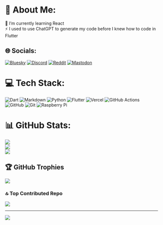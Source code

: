 # 💫 About Me:
🌱 I’m currently learning React<br>⚡ I used to use ChatGPT to generate my code before I knew how to code in Flutter


## 🌐 Socials:
[![Bluesky](https://img.shields.io/badge/bluesky-0285FF?style=for-the-badge&logo=bluesky&logoColor=%23FFFFFF)](https://bsky.app/profile/hcj.vibes.cool)  [![Discord](https://img.shields.io/badge/Discord-%237289DA.svg?logo=discord&logoColor=white)](https://discord.gg/https://discord.gg/36vk4N8RVE) [![Reddit](https://img.shields.io/badge/Reddit-%23FF4500.svg?logo=Reddit&logoColor=white)](https://reddit.com/user/fossdeveloper) [![Mastodon](https://img.shields.io/badge/-MASTODON-%232B90D9?style=for-the-badge&logo=mastodon&logoColor=white)](https://mastodon.social/@hcj@fosstodon.org) 

# 💻 Tech Stack:
![Dart](https://img.shields.io/badge/dart-%230175C2.svg?style=for-the-badge&logo=dart&logoColor=white) ![Markdown](https://img.shields.io/badge/markdown-%23000000.svg?style=for-the-badge&logo=markdown&logoColor=white) ![Python](https://img.shields.io/badge/python-3670A0?style=for-the-badge&logo=python&logoColor=ffdd54) ![Flutter](https://img.shields.io/badge/Flutter-%2302569B.svg?style=for-the-badge&logo=Flutter&logoColor=white) ![Vercel](https://img.shields.io/badge/vercel-%23000000.svg?style=for-the-badge&logo=vercel&logoColor=white) ![GitHub Actions](https://img.shields.io/badge/github%20actions-%232671E5.svg?style=for-the-badge&logo=githubactions&logoColor=white) ![GitHub](https://img.shields.io/badge/github-%23121011.svg?style=for-the-badge&logo=github&logoColor=white) ![Git](https://img.shields.io/badge/git-%23F05033.svg?style=for-the-badge&logo=git&logoColor=white) ![Raspberry Pi](https://img.shields.io/badge/-Raspberry_Pi-C51A4A?style=for-the-badge&logo=Raspberry-Pi)
# 📊 GitHub Stats:
![](https://github-readme-stats.vercel.app/api?username=TheHCJ&theme=one_dark_pro&hide_border=true&include_all_commits=true&count_private=false)<br/>
![](https://github-readme-streak-stats.herokuapp.com/?user=TheHCJ&theme=one_dark_pro&hide_border=true)<br/>
![](https://github-readme-stats.vercel.app/api/top-langs/?username=TheHCJ&theme=one_dark_pro&hide_border=true&include_all_commits=true&count_private=false&layout=compact)

## 🏆 GitHub Trophies
![](https://github-profile-trophy.vercel.app/?username=TheHCJ&theme=one_dark_pro&no-frame=false&no-bg=false&margin-w=4)

### 🔝 Top Contributed Repo
![](https://github-contributor-stats.vercel.app/api?username=TheHCJ&limit=5&theme=dark&combine_all_yearly_contributions=true)

---
[![](https://visitcount.itsvg.in/api?id=TheHCJ&icon=0&color=0)](https://visitcount.itsvg.in)

<!-- Proudly created with GPRM ( https://gprm.itsvg.in ) -->
